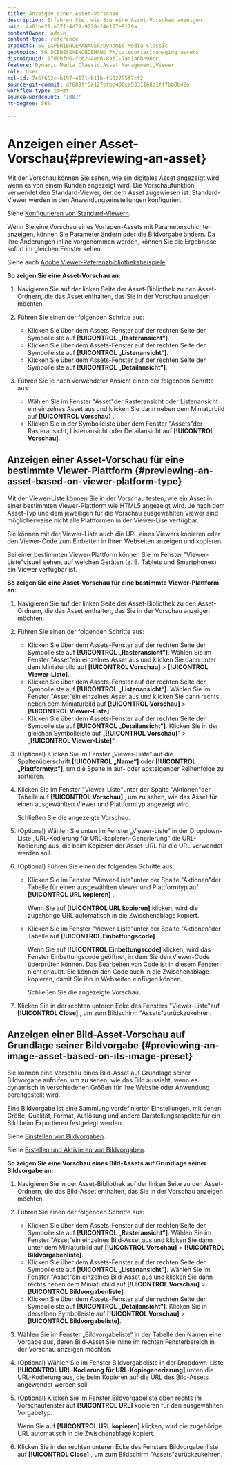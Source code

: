 ```yaml
---
title: Anzeigen einer Asset-Vorschau
description: Erfahren Sie, wie Sie eine Asset-Vorschau anzeigen.
uuid: 4a01be21-e37f-4d79-9220-f4e177e9179a
contentOwner: admin
content-type: reference
products: SG_EXPERIENCEMANAGER/Dynamic-Media-Classic
geptopics: SG_SCENESEVENONDEMAND_PK/categories/managing_assets
discoiquuid: 17d0bfd6-fc62-4ed6-8a51-7ac1a6bb96cc
feature: Dynamic Media Classic,Asset Management,Viewer
role: User
exl-id: 7e6f652c-b197-4171-b11b-f532795f7cf2
source-git-commit: df689ff5a127bfbc400ca5331168d1ff7bb0b42e
workflow-type: tm+mt
source-wordcount: '1007'
ht-degree: 56%

---
```


# Anzeigen einer Asset-Vorschau{#previewing-an-asset}

Mit der Vorschau können Sie sehen, wie ein digitales Asset angezeigt wird, wenn es von einem Kunden angezeigt wird. Die Vorschaufunktion verwendet den Standard-Viewer, der dem Asset zugewiesen ist. Standard-Viewer werden in den Anwendungseinstellungen konfiguriert. 

Siehe [Konfigurieren von Standard-Viewern](application-setup.md#configuring_default_viewers).

Wenn Sie eine Vorschau eines Vorlagen-Assets mit Parameterschichten anzeigen, können Sie Parameter ändern oder die Bildvorgabe ändern. Da Ihre Änderungen inline vorgenommen werden, können Sie die Ergebnisse sofort im gleichen Fenster sehen.

Siehe auch [Adobe Viewer-Referenzbibliotheksbeispiele](https://landing.adobe.com/en/na/dynamic-media/ctir-2755/live-demos.html).

**So zeigen Sie eine Asset-Vorschau an:**

1. Navigieren Sie auf der linken Seite der Asset-Bibliothek zu den Asset-Ordnern, die das Asset enthalten, das Sie in der Vorschau anzeigen möchten.
1. Führen Sie einen der folgenden Schritte aus:

   * Klicken Sie über dem Assets-Fenster auf der rechten Seite der Symbolleiste auf **[!UICONTROL „Rasteransicht“]**. 
   * Klicken Sie über dem Assets-Fenster auf der rechten Seite der Symbolleiste auf **[!UICONTROL „Listenansicht“]**. 
   * Klicken Sie über dem Assets-Fenster auf der rechten Seite der Symbolleiste auf **[!UICONTROL „Detailansicht“]**. 

1. Führen Sie je nach verwendeter Ansicht einen der folgenden Schritte aus:

   * Wählen Sie im Fenster &quot;Asset&quot;der Rasteransicht oder Listenansicht ein einzelnes Asset aus und klicken Sie dann neben dem Miniaturbild auf **[!UICONTROL Vorschau]** .
   * Klicken Sie in der Symbolleiste über dem Fenster &quot;Assets&quot;der Rasteransicht, Listenansicht oder Detailansicht auf **[!UICONTROL Vorschau]**.

## Anzeigen einer Asset-Vorschau für eine bestimmte Viewer-Plattform {#previewing-an-asset-based-on-viewer-platform-type}

Mit der Viewer-Liste können Sie in der Vorschau testen, wie ein Asset in einer bestimmten Viewer-Plattform wie HTML5 angezeigt wird. Je nach dem Asset-Typ und dem jeweiligen für die Vorschau ausgewählten Viewer sind möglicherweise nicht alle Plattformen in der Viewer-Lise verfügbar.

Sie können mit der Viewer-Liste auch die URL eines Viewers kopieren oder den Viewer-Code zum Einbetten in Ihren Webseiten anzeigen und kopieren.

Bei einer bestimmten Viewer-Plattform können Sie im Fenster &quot;Viewer-Liste&quot;visuell sehen, auf welchen Geräten (z. B. Tablets und Smartphones) ein Viewer verfügbar ist.

**So zeigen Sie eine Asset-Vorschau für eine bestimmte Viewer-Plattform an:**

1. Navigieren Sie auf der linken Seite der Asset-Bibliothek zu den Asset-Ordnern, die das Asset enthalten, das Sie in der Vorschau anzeigen möchten.
1. Führen Sie einen der folgenden Schritte aus:

   * Klicken Sie über dem Assets-Fenster auf der rechten Seite der Symbolleiste auf **[!UICONTROL „Rasteransicht“]**. Wählen Sie im Fenster &quot;Asset&quot;ein einzelnes Asset aus und klicken Sie dann unter dem Miniaturbild auf **[!UICONTROL Vorschau]** > **[!UICONTROL Viewer-Liste]**.
   * Klicken Sie über dem Assets-Fenster auf der rechten Seite der Symbolleiste auf **[!UICONTROL „Listenansicht“]**. Wählen Sie im Fenster &quot;Asset&quot;ein einzelnes Asset aus und klicken Sie dann rechts neben dem Miniaturbild auf **[!UICONTROL Vorschau]** > **[!UICONTROL Viewer-Liste]**.
   * Klicken Sie über dem Assets-Fenster auf der rechten Seite der Symbolleiste auf **[!UICONTROL „Detailansicht“]**. Klicken Sie in der gleichen Symbolleiste auf „**[!UICONTROL Vorschau]**“ > „**[!UICONTROL Viewer-Liste]**“.

1. (Optional) Klicken Sie im Fenster „Viewer-Liste“ auf die Spaltenüberschrift **[!UICONTROL „Name“]** oder **[!UICONTROL „Plattformtyp“]**, um die Spalte in auf- oder absteigender Reihenfolge zu sortieren.
1. Klicken Sie im Fenster &quot;Viewer-Liste&quot;unter der Spalte &quot;Aktionen&quot;der Tabelle auf **[!UICONTROL Vorschau]** , um zu sehen, wie das Asset für einen ausgewählten Viewer und Plattformtyp angezeigt wird.

   Schließen Sie die angezeigte Vorschau.

1. (Optional) Wählen Sie unten im Fenster „Viewer-Liste“ in der Dropdown-Liste „URL-Kodierung für URL-kopieren-Generierung“ die URL-Kodierung aus, die beim Kopieren der Asset-URL für die URL verwendet werden soll.
1. (Optional) Führen Sie einen der folgenden Schritte aus:

   * Klicken Sie im Fenster &quot;Viewer-Liste&quot;unter der Spalte &quot;Aktionen&quot;der Tabelle für einen ausgewählten Viewer und Plattformtyp auf **[!UICONTROL URL kopieren]** .

      Wenn Sie auf **[!UICONTROL URL kopieren]** klicken, wird die zugehörige URL automatisch in die Zwischenablage kopiert.

   * Klicken Sie im Fenster &quot;Viewer-Liste&quot;unter der Spalte &quot;Aktionen&quot;der Tabelle auf **[!UICONTROL Einbettungscode]**.

      Wenn Sie auf **[!UICONTROL Einbettungscode]** klicken, wird das Fenster Einbettungscode geöffnet, in dem Sie den Viewer-Code überprüfen können. Das Bearbeiten von Code ist in diesem Fenster nicht erlaubt. Sie können den Code auch in die Zwischenablage kopieren, damit Sie ihn in Webseiten einfügen können.

      Schließen Sie die angezeigte Vorschau.

1. Klicken Sie in der rechten unteren Ecke des Fensters &quot;Viewer-Liste&quot;auf **[!UICONTROL Close]** , um zum Bildschirm &quot;Assets&quot;zurückzukehren.

## Anzeigen einer Bild-Asset-Vorschau auf Grundlage seiner Bildvorgabe {#previewing-an-image-asset-based-on-its-image-preset}

Sie können eine Vorschau eines Bild-Asset auf Grundlage seiner Bildvorgabe aufrufen, um zu sehen, wie das Bild aussieht, wenn es dynamisch in verschiedenen Größen für Ihre Website oder Anwendung bereitgestellt wird.

Eine Bildvorgabe ist eine Sammlung vordefinierter Einstellungen, mit denen Größe, Qualität, Format, Auflösung und andere Darstellungsaspekte für ein Bild beim Exportieren festgelegt werden. 

Siehe [Einstellen von Bildvorgaben](setting-image-presets.md#setting_up_image_presets).

Siehe [Erstellen und Aktivieren von Bildvorgaben](creating-enabling-image-presets.md#creating_and_enabling_image_presets).

**So zeigen Sie eine Vorschau eines Bild-Assets auf Grundlage seiner Bildvorgabe an:**

1. Navigieren Sie in der Asset-Bibliothek auf der linken Seite zu den Asset-Ordnern, die das Bild-Asset enthalten, das Sie in der Vorschau anzeigen möchten.
1. Führen Sie einen der folgenden Schritte aus:

   * Klicken Sie über dem Assets-Fenster auf der rechten Seite der Symbolleiste auf **[!UICONTROL „Rasteransicht“]**. Wählen Sie im Fenster &quot;Asset&quot;ein einzelnes Bild-Asset aus und klicken Sie dann unter dem Miniaturbild auf **[!UICONTROL Vorschau]** > **[!UICONTROL Bildvorgabenliste]**.
   * Klicken Sie über dem Assets-Fenster auf der rechten Seite der Symbolleiste auf **[!UICONTROL „Listenansicht“]**. Wählen Sie im Fenster &quot;Asset&quot;ein einzelnes Bild-Asset aus und klicken Sie dann rechts neben dem Miniaturbild auf **[!UICONTROL Vorschau]** > **[!UICONTROL Bildvorgabenliste]**.
   * Klicken Sie über dem Assets-Fenster auf der rechten Seite der Symbolleiste auf **[!UICONTROL „Detailansicht“]**. Klicken Sie in derselben Symbolleiste auf **[!UICONTROL Vorschau]** > **[!UICONTROL Bildvorgabeliste]**.

1. Wählen Sie im Fenster „Bildvorgabeliste“ in der Tabelle den Namen einer Vorgabe aus, deren Bild-Asset Sie inline im rechten Fensterbereich in der Vorschau anzeigen möchten.
1. (Optional) Wählen Sie im Fenster Bildvorgabeliste in der Dropdown-Liste **[!UICONTROL URL-Kodierung für URL-Kopiegenerierung]** unten die URL-Kodierung aus, die beim Kopieren auf die URL des Bild-Assets angewendet werden soll.
1. (Optional) Klicken Sie im Fenster Bildvorgabeliste oben rechts im Vorschaufenster auf **[!UICONTROL URL]** kopieren für den ausgewählten Vorgabetyp.

   Wenn Sie auf **[!UICONTROL URL kopieren]** klicken, wird die zugehörige URL automatisch in die Zwischenablage kopiert.

1. Klicken Sie in der rechten unteren Ecke des Fensters Bildvorgabenliste auf **[!UICONTROL Close]** , um zum Bildschirm &quot;Assets&quot;zurückzukehren.
